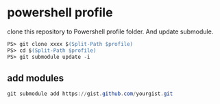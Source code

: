 # powershell profile

clone this repository to Powershell profile folder.
And update submodule.

```ps
PS> git clone xxxx $(Split-Path $profile)
PS> cd $(Split-Path $profile)
PS> git submodule update -i
```

## add modules

```ps1
git submodule add https://gist.github.com/yourgist.git
```
